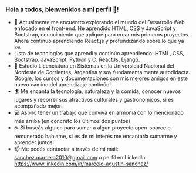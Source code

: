 ### Hola a todos, bienvenidos a mi perfil 👋!

- 🌱 Actualmente me encuentro explorando el mundo del Desarrollo Web enfocado en el front-end. He aprendido HTML, CSS y JavaScript y Bootstrap, conocimiento que apliqué para crear mis primeros proyectos. Ahora continúo aprendiendo React.js y profundizando sobre lo que ya se.
- Lista de tecnologías que aprendí y continúo aprendiendo: HTML, CSS, Bootstrap. JavaScript, Python y C. ReactJs, Django. 
- :book: Estudio Licenciatura en Sistemas en la Universidad Nacional del Nordeste de Corrientes, Argentina y soy fundamentalmente autodidacta. Google, los cursos y documentaciones son mis mejores amigos en este nuevo camino del aprendizaje continúo!
- :surfer: Me encanta la tecnología, naturaleza y la comida, conocer nuevos lugares y recorrer sus atractivos culturales y gastronómicos, si es acompañado mejor!
- :computer: Aspiro tener un trabajo que conviva en armonía con lo mencionado más arriba (en concreto los últimos dos puntos) 
- :coffee: Si buscás alguien para sumar a algun proyecto open-source o remunerado hablame, si es de mi interés me encantaría sumarme y aprender juntos!
- 📫 Me podés contactar a través de mi mail: sanchez.marcelo2010@gmail.com o perfil en LinkedIn: https://www.linkedin.com/in/marcelo-agustin-sanchez/

